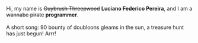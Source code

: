 Hi, my name is ~~Guybrush Threepwood~~ **Luciano Federico Pereira**, and I am a ~~wannabe pirate~~ **programmer**.<br><br>A short song: 90 bounty of doubloons gleams in the sun, a treasure hunt has just begun! Arrr!
